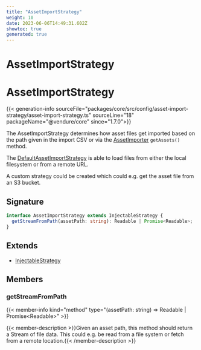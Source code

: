 ```yaml
---
title: "AssetImportStrategy"
weight: 10
date: 2023-06-06T14:49:31.602Z
showtoc: true
generated: true
---
```

<!-- This file was generated from the Vendure source. Do not modify. Instead, re-run the "docs:build" script -->

# AssetImportStrategy
<div class="symbol">


# AssetImportStrategy

{{< generation-info sourceFile="packages/core/src/config/asset-import-strategy/asset-import-strategy.ts" sourceLine="18" packageName="@vendure/core" since="1.7.0">}}

The AssetImportStrategy determines how asset files get imported based on the path given in the
import CSV or via the <a href='/typescript-api/import-export/asset-importer#assetimporter'>AssetImporter</a> `getAssets()` method.

The <a href='/typescript-api/import-export/default-asset-import-strategy#defaultassetimportstrategy'>DefaultAssetImportStrategy</a> is able to load files from either the local filesystem
or from a remote URL.

A custom strategy could be created which could e.g. get the asset file from an S3 bucket.

## Signature

```TypeScript
interface AssetImportStrategy extends InjectableStrategy {
  getStreamFromPath(assetPath: string): Readable | Promise<Readable>;
}
```
## Extends

 * <a href='/typescript-api/common/injectable-strategy#injectablestrategy'>InjectableStrategy</a>


## Members

### getStreamFromPath

{{< member-info kind="method" type="(assetPath: string) => Readable | Promise&#60;Readable&#62;"  >}}

{{< member-description >}}Given an asset path, this method should return a Stream of file data. This could
e.g. be read from a file system or fetch from a remote location.{{< /member-description >}}


</div>
